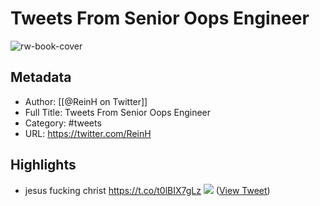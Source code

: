 # Tweets From Senior Oops Engineer

![rw-book-cover](https://pbs.twimg.com/profile_images/1268216560285437952/-8h3sAoJ.jpg)

## Metadata
- Author: [[@ReinH on Twitter]]
- Full Title: Tweets From Senior Oops Engineer
- Category: #tweets
- URL: https://twitter.com/ReinH

## Highlights
- jesus fucking christ https://t.co/t0lBIX7gLz
  ![](https://pbs.twimg.com/media/EhgHNx6VoAAkoyS.jpg) ([View Tweet](https://twitter.com/ReinH/status/1303800051802628096))
